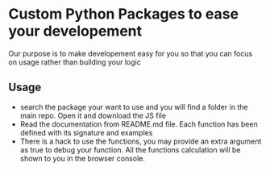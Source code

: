 # Custom Python Packages to ease your developement
Our purpose is to make developement easy for you so that you can focus on usage rather than building your logic

## Usage 
- search the package your want to use and you will find a folder in the main repo. Open it and download the JS file 
- Read the documentation from README.md file. Each function has been defined with its signature and examples
- There is a hack to use the functions, you may provide an extra argument as true to debug your function. All the functions calculation
will be shown to you in the browser console.


